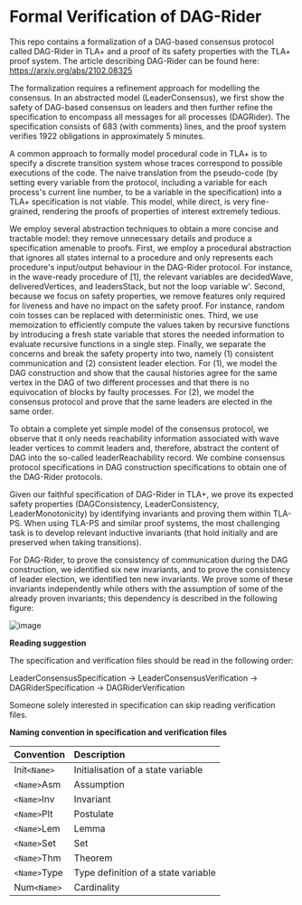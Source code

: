 # Formal Verification of DAG-Rider

This repo contains a formalization of a DAG-based consensus protocol called DAG-Rider in TLA+ and a proof of its safety properties with the TLA+ proof system. The article describing DAG-Rider can be found here: 
https://arxiv.org/abs/2102.08325

The formalization requires a refinement approach for modelling the consensus. In an abstracted model (LeaderConsensus), we first show the safety of DAG-based consensus on leaders and then further refine the specification to encompass all messages for all processes (DAGRider). The specification consists of 683 (with comments) lines, and the proof system verifies 1922 obligations in approximately 5 minutes.

A common approach to formally model procedural code in TLA+ is to specify a discrete transition system whose traces correspond to possible executions of the code. The naive translation from the pseudo-code (by setting every variable from the protocol, including a variable for each process's current line number, to be a variable in the specification) into a TLA+ specification is not viable. This model, while direct, is very fine-grained, rendering the proofs of properties of interest extremely tedious.

We employ several abstraction techniques to obtain a more concise and tractable model: they remove unnecessary details and produce a specification amenable to proofs. First, we employ a procedural abstraction that ignores all states internal to a procedure and only represents each procedure's input/output behaviour in the DAG-Rider protocol. For instance, in the wave-ready procedure of [1], the relevant variables are decidedWave, deliveredVertices, and leadersStack, but not the loop variable w'. Second, because we focus on safety properties, we remove features only required for liveness and have no impact on the safety proof. For instance, random coin tosses can be replaced with deterministic ones. Third, we use memoization to efficiently compute the values taken by recursive functions by introducing a fresh state variable that stores the needed information to evaluate recursive functions in a single step. Finally, we separate the concerns and break the safety property into two, namely (1) consistent communication and (2) consistent leader election. For (1), we model the DAG construction and show that the causal histories agree for the same vertex in the DAG of two different processes and that there is no equivocation of blocks by faulty processes. For (2), we model the consensus protocol and prove that the same leaders are elected in the same order. 

To obtain a complete yet simple model of the consensus protocol, we observe that it only needs reachability information associated with wave leader vertices to commit leaders and, therefore, abstract the content of DAG into the so-called leaderReachability record. We combine consensus protocol specifications in DAG construction specifications to obtain one of the DAG-Rider protocols.

Given our faithful specification of DAG-Rider in TLA+, we prove its expected safety properties (DAGConsistency, LeaderConsistency, LeaderMonotonicity) by identifying invariants and proving them within TLA-PS. When using TLA-PS and similar proof systems, the most challenging task is to develop relevant inductive invariants (that hold initially and are preserved when taking transitions). 

For DAG-Rider, to prove the consistency of communication during the DAG construction, we identified six new invariants, and to prove the consistency of leader election, we identified ten new invariants. We prove some of these invariants independently while others with the assumption of some of the already proven invariants; this dependency is described in the following figure:

![image](https://github.com/pranavg5526/Formal-Verification-of-DAG-Rider/assets/140618144/e2f0ee5a-629d-4cd9-b9d5-90cabfaaf13a)

**Reading suggestion**

The specification and verification files should be read in the following order:

LeaderConsensusSpecification -> LeaderConsensusVerification -> DAGRiderSpecification -> DAGRiderVerification

Someone solely interested in specification can skip reading verification files.

**Naming convention in specification and verification files**

| Convention | Description |
| :---       | :--- |
| Init`<Name>`| Initialisation of a state variable |
| `<Name>`Asm | Assumption |
| `<Name>`Inv | Invariant |
| `<Name>`Plt  | Postulate |
| `<Name>`Lem | Lemma |
| `<Name>`Set | Set |
| `<Name>`Thm | Theorem |
| `<Name>`Type | Type definition of a state variable |
| Num`<Name>` | Cardinality |
